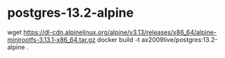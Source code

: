 # postgres-13.2-alpine
wget https://dl-cdn.alpinelinux.org/alpine/v3.13/releases/x86_64/alpine-minirootfs-3.13.1-x86_64.tar.gz
docker build -t ax2009live/postgres:13.2-alpine .
